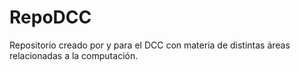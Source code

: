 # RepoDCC
Repositorio creado por y para el DCC con materia de distintas áreas relacionadas a la computación. 
